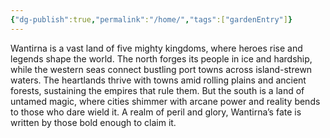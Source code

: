 ```yaml
---
{"dg-publish":true,"permalink":"/home/","tags":["gardenEntry"]}
---
```


Wantirna is a vast land of five mighty kingdoms, where heroes rise and legends shape the world. The north forges its people in ice and hardship, while the western seas connect bustling port towns across island-strewn waters. The heartlands thrive with towns amid rolling plains and ancient forests, sustaining the empires that rule them. But the south is a land of untamed magic, where cities shimmer with arcane power and reality bends to those who dare wield it. A realm of peril and glory, Wantirna’s fate is written by those bold enough to claim it.